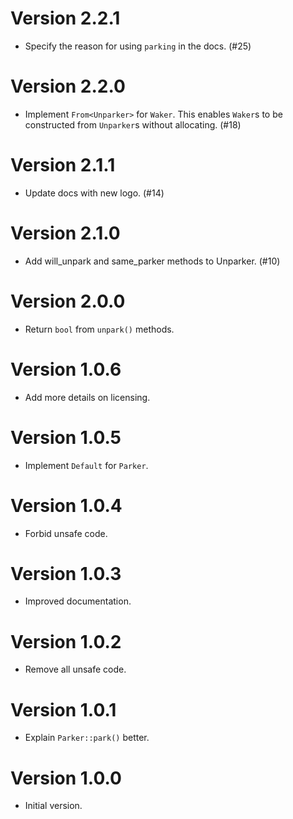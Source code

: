# Version 2.2.1

- Specify the reason for using `parking` in the docs. (#25)

# Version 2.2.0

- Implement `From<Unparker>` for `Waker`. This enables `Waker`s to be constructed from `Unparker`s without allocating. (#18)

# Version 2.1.1

- Update docs with new logo. (#14)

# Version 2.1.0

- Add will_unpark and same_parker methods to Unparker. (#10)

# Version 2.0.0

- Return `bool` from `unpark()` methods.

# Version 1.0.6

- Add more details on licensing.

# Version 1.0.5

- Implement `Default` for `Parker`.

# Version 1.0.4

- Forbid unsafe code.

# Version 1.0.3

- Improved documentation.

# Version 1.0.2

- Remove all unsafe code.

# Version 1.0.1

- Explain `Parker::park()` better.

# Version 1.0.0

- Initial version.
